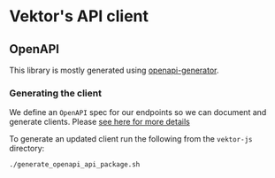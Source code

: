 # Vektor's API client

## OpenAPI

This library is mostly generated using [openapi-generator](https://github.com/openapitools/openapi-generator).

### Generating the client

We define an `OpenAPI` spec for our endpoints so we can document and generate clients. Please [see here for more details](/backend/README.md#OpenAPI)

To generate an updated client run the following from the `vektor-js` directory:

```bash
./generate_openapi_api_package.sh
```
